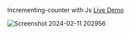 Incrementing-counter with Js [Live Demo](https://davit2605.github.io/Incrementing-counter/)

![Screenshot 2024-02-11 202956](https://github.com/Davit2605/Davit2605.github.io/assets/125227660/b56e9f75-b791-41cb-b618-1438d1e5985b)
